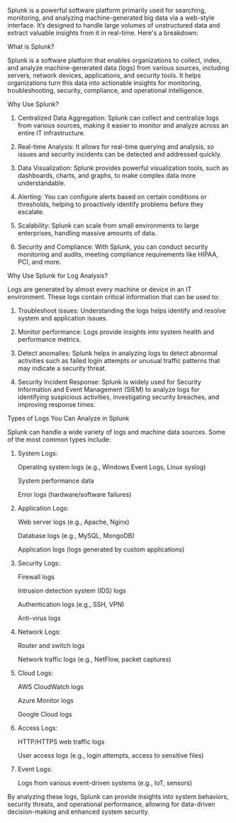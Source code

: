 Splunk is a powerful software platform primarily used for searching, monitoring, and analyzing machine-generated big data via a web-style interface. It’s designed to handle large volumes of unstructured data and extract valuable insights from it in real-time. Here's a breakdown:

What is Splunk?

Splunk is a software platform that enables organizations to collect, index, and analyze machine-generated data (logs) from various sources, including servers, network devices, applications, and security tools. It helps organizations turn this data into actionable insights for monitoring, troubleshooting, security, compliance, and operational intelligence.

Why Use Splunk?

1. Centralized Data Aggregation: Splunk can collect and centralize logs from various sources, making it easier to monitor and analyze across an entire IT infrastructure.

2. Real-time Analysis: It allows for real-time querying and analysis, so issues and security incidents can be detected and addressed quickly.

3. Data Visualization: Splunk provides powerful visualization tools, such as dashboards, charts, and graphs, to make complex data more understandable.

4. Alerting: You can configure alerts based on certain conditions or thresholds, helping to proactively identify problems before they escalate.

5. Scalability: Splunk can scale from small environments to large enterprises, handling massive amounts of data.

6. Security and Compliance: With Splunk, you can conduct security monitoring and audits, meeting compliance requirements like HIPAA, PCI, and more.

Why Use Splunk for Log Analysis?

Logs are generated by almost every machine or device in an IT environment. These logs contain critical information that can be used to:

1. Troubleshoot issues: Understanding the logs helps identify and resolve system and application issues.

2. Monitor performance: Logs provide insights into system health and performance metrics.

3. Detect anomalies: Splunk helps in analyzing logs to detect abnormal activities such as failed login attempts or unusual traffic patterns that may indicate a security threat.

4. Security Incident Response: Splunk is widely used for Security Information and Event Management (SIEM) to analyze logs for identifying suspicious activities, investigating security breaches, and improving response times.

Types of Logs You Can Analyze in Splunk

Splunk can handle a wide variety of logs and machine data sources. Some of the most common types include:

1. System Logs:

   Operating system logs (e.g., Windows Event Logs, Linux syslog)

   System performance data

    Error logs (hardware/software failures)

 2. Application Logs:

    Web server logs (e.g., Apache, Nginx)

    Database logs (e.g., MySQL, MongoDB)

    Application logs (logs generated by custom applications)

3. Security Logs:

   Firewall logs

   Intrusion detection system (IDS) logs

   Authentication logs (e.g., SSH, VPN)

   Anti-virus logs

4. Network Logs:

   Router and switch logs

   Network traffic logs (e.g., NetFlow, packet captures)

5. Cloud Logs:

   AWS CloudWatch logs

   Azure Monitor logs

   Google Cloud logs

6. Access Logs:

   HTTP/HTTPS web traffic logs

   User access logs (e.g., login attempts, access to sensitive files)

7. Event Logs:

   Logs from various event-driven systems (e.g., IoT, sensors)

By analyzing these logs, Splunk can provide insights into system behaviors, security threats, and operational performance, allowing for data-driven decision-making and enhanced system security.








